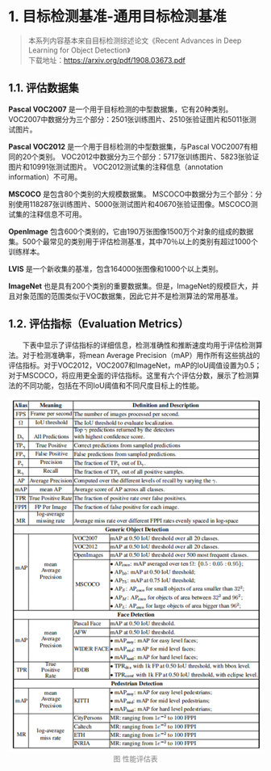 # 1. 目标检测基准-通用目标检测基准
> 本系列内容基本来自目标检测综述论文《Recent Advances in Deep Learning for Object Detection》\
> 下载地址：https://arxiv.org/pdf/1908.03673.pdf

## 1.1. 评估数据集
**Pascal VOC2007** 是一个用于目标检测的中型数据集，它有20种类别。 VOC2007中数据分为三个部分：2501张训练图片、2510张验证图片和5011张测试图片。

**Pascal VOC2012** 是一个用于目标检测的中型数据集，与Pascal VOC2007有相同的20个类别。 VOC2012中数据分为三个部分：5717张训练图片、5823张验证图片和10991张测试图片。 VOC2012测试集的注释信息（annotation information）不可用。

**MSCOCO** 是包含80个类别的大规模数据集。 MSCOCO中数据分为三个部分：分别使用118287张训练图片、5000张测试图片和40670张验证图像。MSCOCO测试集的注释信息不可用。

**OpenImage** 包含600个类别的，它由190万张图像1500万个对象的组成的数据集。500个最常见的类别用于评估检测基准，其中70％以上的类别有超过1000个训练样本。

**LVIS** 是一个新收集的基准，包含164000张图像和1000个以上类别。

**ImageNet** 也是具有200个类别的重要数据集。但是，ImageNet的规模巨大，并且对象范围的范围类似于VOC数据集，因此它并不是检测算法的常用基准。

## 1.2. 评估指标（Evaluation Metrics）
&emsp;&emsp;下表中显示了评估指标的详细信息，检测准确性和推断速度均用于评估检测算法。对于检测准确率，将mean Average Precision（mAP）用作所有这些挑战的评估指标。对于VOC2012，VOC2007和ImageNet，mAP的IoU阈值设置为0.5；对于MSCOCO，将应用更全面的评估指标。这里有六个评估分数，展示了检测算法的不同功能，包括在不同IoU阈值和不同尺度目标上的性能。
<div align=center>
	<img src="images/性能评估表.png">
</div>
<div align=center><font color="gray">图 性能评估表</font></div>
<br>
